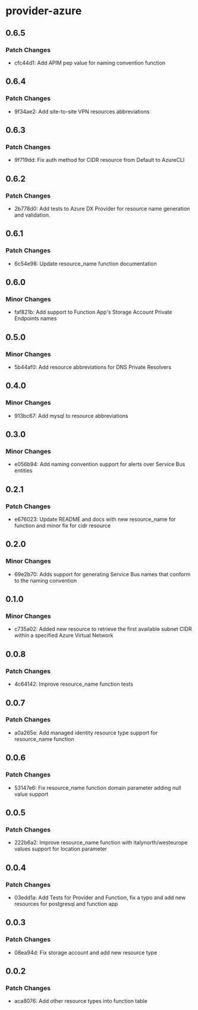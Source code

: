# provider-azure

## 0.6.5

### Patch Changes

- cfc44d1: Add APIM pep value for naming convention function

## 0.6.4

### Patch Changes

- 9f34ae2: Add site-to-site VPN resources abbreviations

## 0.6.3

### Patch Changes

- 9f719dd: Fix auth method for CIDR resource from Default to AzureCLI

## 0.6.2

### Patch Changes

- 2b778d0: Add tests to Azure DX Provider for resource name generation and validation.

## 0.6.1

### Patch Changes

- 6c54e98: Update resource_name function documentation

## 0.6.0

### Minor Changes

- faf821b: Add support to Function App's Storage Account Private Endpoints names

## 0.5.0

### Minor Changes

- 5b44af0: Add resource abbreviations for DNS Private Resolvers

## 0.4.0

### Minor Changes

- 913bc67: Add mysql to resource abbreviations

## 0.3.0

### Minor Changes

- e056b94: Add naming convention support for alerts over Service Bus entities

## 0.2.1

### Patch Changes

- e676023: Update README and docs with new resource_name for function and minor fix for cidr resource

## 0.2.0

### Minor Changes

- 69e2b70: Adds support for generating Service Bus names that conform to the naming convention

## 0.1.0

### Minor Changes

- c735a02: Added new resource to retrieve the first available subnet CIDR within a specified Azure Virtual Network

## 0.0.8

### Patch Changes

- 4c64142: Improve resource_name function tests

## 0.0.7

### Patch Changes

- a0a265e: Add managed identity resource type support for resource_name function

## 0.0.6

### Patch Changes

- 53147e6: Fix resource_name function domain parameter adding null value support

## 0.0.5

### Patch Changes

- 222b6a2: Improve resource_name function with italynorth/westeurope values support for location parameter

## 0.0.4

### Patch Changes

- 03edd1a: Add Tests for Provider and Function, fix a typo and add new resources for postgresql and function app

## 0.0.3

### Patch Changes

- 08ea94d: Fix storage account and add new resource type

## 0.0.2

### Patch Changes

- aca8076: Add other resource types into function table

